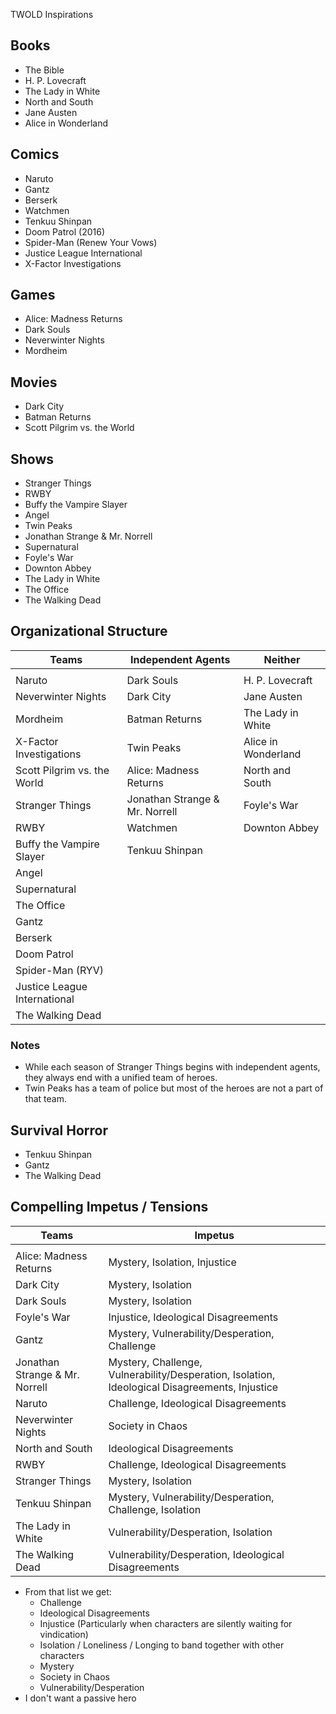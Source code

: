 TWOLD Inspirations

## Books

* The Bible
* H. P. Lovecraft
* The Lady in White
* North and South
* Jane Austen
* Alice in Wonderland

## Comics

* Naruto
* Gantz
* Berserk
* Watchmen
* Tenkuu Shinpan
* Doom Patrol (2016)
* Spider-Man (Renew Your Vows)
* Justice League International
* X-Factor Investigations

## Games

* Alice: Madness Returns
* Dark Souls
* Neverwinter Nights
* Mordheim

## Movies

* Dark City
* Batman Returns
* Scott Pilgrim vs. the World

## Shows

* Stranger Things
* RWBY
* Buffy the Vampire Slayer
* Angel
* Twin Peaks
* Jonathan Strange & Mr. Norrell
* Supernatural
* Foyle's War
* Downton Abbey
* The Lady in White
* The Office
* The Walking Dead

## Organizational Structure

| Teams                        | Independent Agents             | Neither             |
| ---------------------------- | ------------------------------ | ------------------- |
|                              |                                |                     |
| Naruto                       | Dark Souls                     | H. P. Lovecraft     |
| Neverwinter Nights           | Dark City                      | Jane Austen         |
| Mordheim                     | Batman Returns                 | The Lady in White   |
| X-Factor Investigations      | Twin Peaks                     | Alice in Wonderland |
| Scott Pilgrim vs. the World  | Alice: Madness Returns         | North and South     |
| Stranger Things              | Jonathan Strange & Mr. Norrell | Foyle's War         |
| RWBY                         | Watchmen                       | Downton Abbey       |
| Buffy the Vampire Slayer     | Tenkuu Shinpan                 |                     |
| Angel                        |                                |                     |
| Supernatural                 |                                |                     |
| The Office                   |                                |                     |
| Gantz                        |                                |                     |
| Berserk                      |                                |                     |
| Doom Patrol                  |                                |                     |
| Spider-Man (RYV)             |                                |                     |
| Justice League International |                                |                     |
| The Walking Dead             |                                |                     |

### Notes

* While each season of Stranger Things begins with independent agents, they always end with a unified team of heroes.
* Twin Peaks has a team of police but most of the heroes are not a part of that team.

## Survival Horror

* Tenkuu Shinpan
* Gantz
* The Walking Dead

## Compelling Impetus / Tensions

| Teams                          | Impetus                                                      |
| ------------------------------ | ------------------------------------------------------------ |
|                                |                                                              |
| Alice: Madness Returns         | Mystery, Isolation, Injustice                                |
| Dark City                      | Mystery, Isolation                                           |
| Dark Souls                     | Mystery, Isolation                                           |
| Foyle's War                    | Injustice, Ideological Disagreements                         |
| Gantz                          | Mystery, Vulnerability/Desperation, Challenge                |
| Jonathan Strange & Mr. Norrell | Mystery, Challenge, Vulnerability/Desperation, Isolation, Ideological Disagreements, Injustice |
| Naruto                         | Challenge, Ideological Disagreements                         |
| Neverwinter Nights             | Society in Chaos                                             |
| North and South                | Ideological Disagreements                                    |
| RWBY                           | Challenge, Ideological Disagreements                         |
| Stranger Things                | Mystery, Isolation                                           |
| Tenkuu Shinpan                 | Mystery, Vulnerability/Desperation, Challenge, Isolation     |
| The Lady in White              | Vulnerability/Desperation, Isolation                         |
| The Walking Dead               | Vulnerability/Desperation, Ideological Disagreements         |

* From that list we get:
  * Challenge
  * Ideological Disagreements
  * Injustice (Particularly when characters are silently waiting for vindication)
  * Isolation / Loneliness / Longing to band together with other characters
  * Mystery
  * Society in Chaos
  * Vulnerability/Desperation
* I don't want a passive hero